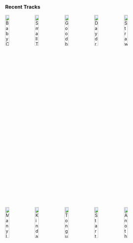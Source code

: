 ### Recent Tracks
[<img src='https://lastfm.freetls.fastly.net/i/u/300x300/6cc98ad3473c48dbb0821de511b0f8ad.png' width='16%' height='16%' alt='Baby Come Back'>](https://www.last.fm/music/player/_/baby%2bcome%2bback)&nbsp;&nbsp;&nbsp;&nbsp;[<img src='https://lastfm.freetls.fastly.net/i/u/300x300/9502dfbcce54dd1b5eb7ec71a254b307.png' width='16%' height='16%' alt='Small Town Boy'>](https://www.last.fm/music/dustin%2blynch/_/small%2btown%2bboy)&nbsp;&nbsp;&nbsp;&nbsp;[<img src='https://lastfm.freetls.fastly.net/i/u/300x300/186ef80fce7c428eb0f51859b7289e0c.png' width='16%' height='16%' alt='Goodbye Stranger - 2010 Remastered'>](https://www.last.fm/music/supertramp/_/goodbye%2bstranger%2b-%2b2010%2bremastered)&nbsp;&nbsp;&nbsp;&nbsp;[<img src='https://lastfm.freetls.fastly.net/i/u/300x300/df803a34835bf450ec1de8009efc3b6d.png' width='16%' height='16%' alt='Daydreamer'>](https://www.last.fm/music/aurora/_/daydreamer)&nbsp;&nbsp;&nbsp;&nbsp;[<img src='https://lastfm.freetls.fastly.net/i/u/300x300/f9a4be410931f4b4d865402019dff2ec.png' width='16%' height='16%' alt='Strawberry Sunscreen'>](https://www.last.fm/music/lostboycrow/_/strawberry%2bsunscreen)&nbsp;&nbsp;&nbsp;&nbsp;<br>[<img src='https://lastfm.freetls.fastly.net/i/u/300x300/a271fbaaaa024a1dca49a5b7aeb23166.png' width='16%' height='16%' alt='Many Lives'>](https://www.last.fm/music/andrew%2bbelle/_/many%2blives)&nbsp;&nbsp;&nbsp;&nbsp;[<img src='https://lastfm.freetls.fastly.net/i/u/300x300/f70374d31d03a6a36dcaa508a81d47f8.png' width='16%' height='16%' alt='Kinda Lovely'>](https://www.last.fm/music/poolside/_/kinda%2blovely)&nbsp;&nbsp;&nbsp;&nbsp;[<img src='https://lastfm.freetls.fastly.net/i/u/300x300/1d0c1e7089e24572bcd773d6ef1709f0.png' width='16%' height='16%' alt='Tongue Tied'>](https://www.last.fm/music/grouplove/_/tongue%2btied)&nbsp;&nbsp;&nbsp;&nbsp;[<img src='https://lastfm.freetls.fastly.net/i/u/300x300/93abb8f8430d1ec2d9dd136660a8c636.png' width='16%' height='16%' alt='Start a Fire'>](https://www.last.fm/music/john%2blegend/_/start%2ba%2bfire)&nbsp;&nbsp;&nbsp;&nbsp;[<img src='https://lastfm.freetls.fastly.net/i/u/300x300/93abb8f8430d1ec2d9dd136660a8c636.png' width='16%' height='16%' alt='Another Day of Sun'>](https://www.last.fm/music/la%2bla%2bland%2bcast/_/another%2bday%2bof%2bsun)&nbsp;&nbsp;&nbsp;&nbsp;<br>
